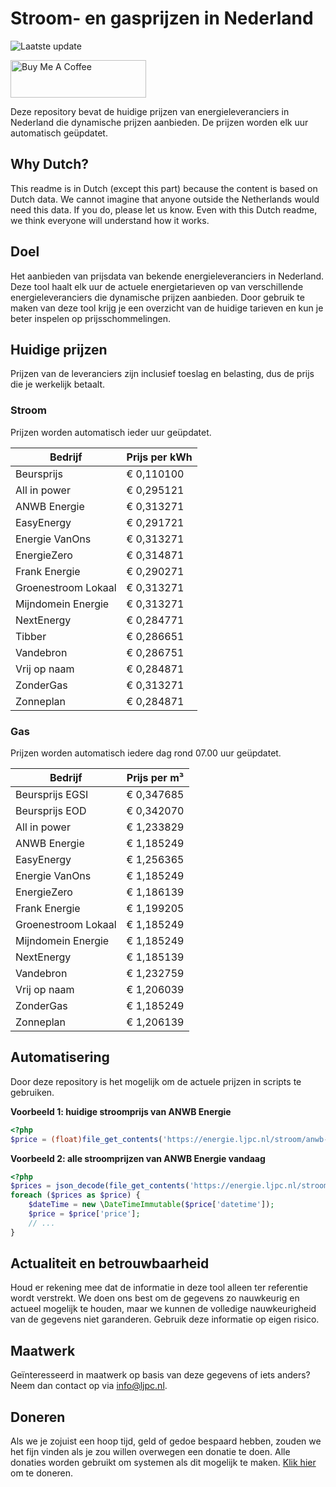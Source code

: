 # Stroom- en gasprijzen in Nederland

![Laatste update](https://img.shields.io/badge/laatste%20update-2024--09--11%2008%3A00%20CET-brightgreen)

<a href="https://www.buymeacoffee.com/Lars-" target="_blank"><img src="https://cdn.buymeacoffee.com/buttons/v2/default-orange.png" alt="Buy Me A Coffee" height="60" style="height: 60px !important;width: 217px !important;" ></a>

Deze repository bevat de huidige prijzen van energieleveranciers in Nederland die dynamische prijzen aanbieden. De prijzen worden elk uur automatisch geüpdatet.

## Why Dutch?

This readme is in Dutch (except this part) because the content is based on Dutch data. We cannot imagine that anyone outside the Netherlands would need this data. If you do, please let us know. Even with this Dutch readme, we think
everyone will understand how it works.

## Doel

Het aanbieden van prijsdata van bekende energieleveranciers in Nederland. Deze tool haalt elk uur de actuele energietarieven op van verschillende energieleveranciers die dynamische prijzen aanbieden. Door gebruik te maken van deze tool
krijg je een overzicht van de huidige tarieven en kun je beter inspelen op prijsschommelingen.

## Huidige prijzen

Prijzen van de leveranciers zijn inclusief toeslag en belasting, dus de prijs die je werkelijk betaalt.

### Stroom

Prijzen worden automatisch ieder uur geüpdatet.

 Bedrijf | Prijs per kWh 
---------|---------------
Beursprijs | € 0,110100
All in power | € 0,295121
ANWB Energie | € 0,313271
EasyEnergy | € 0,291721
Energie VanOns | € 0,313271
EnergieZero | € 0,314871
Frank Energie | € 0,290271
Groenestroom Lokaal | € 0,313271
Mijndomein Energie | € 0,313271
NextEnergy | € 0,284771
Tibber | € 0,286651
Vandebron | € 0,286751
Vrij op naam | € 0,284871
ZonderGas | € 0,313271
Zonneplan | € 0,284871


### Gas

Prijzen worden automatisch iedere dag rond 07.00 uur geüpdatet.

 Bedrijf | Prijs per m³ 
---------|--------------
Beursprijs EGSI | € 0,347685
Beursprijs EOD | € 0,342070
All in power | € 1,233829
ANWB Energie | € 1,185249
EasyEnergy | € 1,256365
Energie VanOns | € 1,185249
EnergieZero | € 1,186139
Frank Energie | € 1,199205
Groenestroom Lokaal | € 1,185249
Mijndomein Energie | € 1,185249
NextEnergy | € 1,185139
Vandebron | € 1,232759
Vrij op naam | € 1,206039
ZonderGas | € 1,185249
Zonneplan | € 1,206139


## Automatisering

Door deze repository is het mogelijk om de actuele prijzen in scripts te gebruiken.

**Voorbeeld 1: huidige stroomprijs van ANWB Energie**

```php
<?php
$price = (float)file_get_contents('https://energie.ljpc.nl/stroom/anwb-energie-nu.txt');

```

**Voorbeeld 2: alle stroomprijzen van ANWB Energie vandaag**

```php
<?php
$prices = json_decode(file_get_contents('https://energie.ljpc.nl/stroom/all-in-power-vandaag.json'),true);
foreach ($prices as $price) {
    $dateTime = new \DateTimeImmutable($price['datetime']);
    $price = $price['price'];
    // ...
}
```

## Actualiteit en betrouwbaarheid

Houd er rekening mee dat de informatie in deze tool alleen ter referentie wordt verstrekt. We doen ons best om de gegevens zo nauwkeurig en actueel mogelijk te houden, maar we kunnen de volledige nauwkeurigheid van de gegevens niet
garanderen. Gebruik deze informatie op eigen risico.

## Maatwerk

Geïnteresseerd in maatwerk op basis van deze gegevens of iets anders? Neem dan contact op
via [info@ljpc.nl](mailto:info@ljpc.nl?subject=Energie%20prijzen).

## Doneren

Als we je zojuist een hoop tijd, geld of gedoe bespaard hebben, zouden we het fijn vinden als je zou willen overwegen een
donatie te doen. Alle donaties worden gebruikt om systemen als dit mogelijk te
maken. [Klik hier](https://www.buymeacoffee.com/Lars-) om te doneren.
